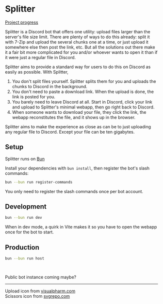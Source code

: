 # Splitter
[Project progress](https://github.com/users/garlic-os/projects/4/views/1?query=is%3Aopen+sort%3Aupdated-desc&layout=board)

Splitter is a Discord bot that offers one utility: upload files larger than the server's file size limit.
There are plenty of ways to do this already: split it with 7-Zip and upload the several chunks one at a time, or just upload it somewhere else then post the link, etc. But all the solutions out there make it a fair bit more complicated for you and/or whoever wants to open it than if it were just a regular file in Discord.

Splitter aims to provide a standard way for users to do this on Discord as easily as possible.
With Splitter,
1. You don't split files yourself. Splitter splits them for you and uploads the chunks to Discord in the background.
2. You don't need to paste a download link. When the upload is done, the link is posted for you.
3. You barely need to leave Discord at all. Start in Discord, click your link and upload to Splitter's minimal webapp, then go right back to Discord.
4. When someone wants to download your file, they click the link, the webapp reconstitutes the file, and it shows up in the browser.

Splitter aims to make the experience as close as can be to just uploading any regular file to Discord. Except your file can be ten gigabytes.

## Setup
Splitter runs on [Bun](https://bun.sh/)

Install your dependencies with `bun install`, then register the bot's slash commands:
```bash
bun --bun run register-commands
```
You only need to register the slash commands once per bot account.

## Development
```bash
bun --bun run dev
```
When in dev mode, a quirk in Vite makes it so you have to open the webapp once for the bot to start.

## Production
```bash
bun --bun run host
```

​

Public bot instance coming maybe?

---
Upload icon from [visualpharm.com](https://www.visualpharm.com/)  
Scissors icon from [svgrepo.com](https://www.svgrepo.com/svg/479957/scissors)
